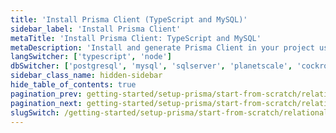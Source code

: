 ```yaml
---
title: 'Install Prisma Client (TypeScript and MySQL)'
sidebar_label: 'Install Prisma Client'
metaTitle: 'Install Prisma Client: TypeScript and MySQL'
metaDescription: 'Install and generate Prisma Client in your project using TypeScript and MySQL'
langSwitcher: ['typescript', 'node']
dbSwitcher: ['postgresql', 'mysql', 'sqlserver', 'planetscale', 'cockroachdb', 'prismaPostgres']
sidebar_class_name: hidden-sidebar
hide_table_of_contents: true
pagination_prev: getting-started/setup-prisma/start-from-scratch/relational-databases/using-prisma-migrate-typescript-mysql
pagination_next: getting-started/setup-prisma/start-from-scratch/relational-databases/querying-the-database-typescript-mysql
slugSwitch: /getting-started/setup-prisma/start-from-scratch/relational-databases/install-prisma-client-
---
```


<!-- InstallPrismaClient -->
